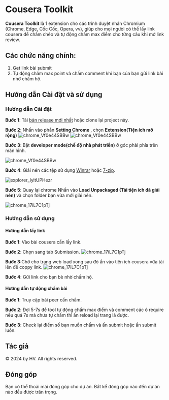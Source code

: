


# Cousera Toolkit

**Cousera Toolkit** là 1 extension cho các trình duyệt nhân Chromium (Chrome, Edge, Cốc Cốc, Opera, vv), giúp cho mọi người có thể lấy link cousera để chấm chéo và tự động chấm max điểm cho từng câu khi mở link review.


## Các chức năng chính:
1. Get link bài submit
2. Tự động chấm max point và chấm comment khi bạn của bạn gửi link bài nhờ chấm hộ.

## Hướng dẫn Cài đặt và sử dụng
### Hướng dẫn Cài đặt

**Bước 1**: Tải [bản release mới nhất](https://github.com/makecolour/FU-Autokit/releases/tag/v1.1.1) hoặc clone lại project này.

**Bước 2**: Nhấn vào phần **Setting Chrome** , chọn **Extension(Tiện ích mở rộng)** 
![chrome_Vf0e44SBBw](https://github.com/vuduchuy1120/cousera-toolkit/blob/main/asset/setting.png)
![chrome_Vf0e44SBBw](https://github.com/vuduchuy1120/cousera-toolkit/blob/main/asset/extension.png)

**Bước 3**: Bật **developer mode(chế độ nhà phát triển)** ở góc phải phía trên màn hình.

![chrome_Vf0e44SBBw](https://github.com/vuduchuy1120/cousera-toolkit/blob/main/asset/developmode.png)

**Bước 4**: Giải nén các tệp sử dụng [Winrar](https://www.win-rar.com/start.html?&L=0) hoặc [7-zip](https://www.7-zip.org/).

![explorer_lyltUPHezr](https://github.com/vuduchuy1120/cousera-toolkit/blob/main/asset/giainen.png)


**Bước 5**: Quay lại chrome Nhấn vào **Load Unpackaged (Tải tiện ích đã giải nén)** và chọn folder bạn vừa mới giải nén.

![chrome_17iL7C1pTj](https://github.com/vuduchuy1120/cousera-toolkit/blob/main/asset/insert.png)

### Hướng dẫn sử dụng
#### Hướng dẫn lấy link
**Bước 1**:  Vào bài cousera cần lấy link.

**Bước 2**: Chọn sang tab Submission.
![chrome_17iL7C1pTj](https://github.com/vuduchuy1120/cousera-toolkit/blob/main/asset/chonsubmission.png)

**Bước 3**:Chờ cho trang web load xong sau đó ấn vào tiện ích cousera vừa tải lên để coppy link.
![chrome_17iL7C1pTj](https://github.com/vuduchuy1120/cousera-toolkit/blob/main/asset/antienich.png)

**Bước 4**: Gửi link cho bạn bè nhờ chấm hộ.
#### Hướng dẫn tự động chấm bài

**Bước 1**: Truy cập bài peer cần chấm.

**Bước 2**: Đợi 5-7s để tool tự động chấm max điểm và comment các ô require nếu quá 7s mà chưa tự chấm thì ấn reload lại trang là được. 

**Bước 3**: Check lại điểm số bạn muốn chấm và ấn submit hoặc ấn submit luôn.

## Tác giả
© 2024 by HV. All rights reserved.

## Đóng góp
Bạn có thể thoải mái đóng góp cho dự án. Bất kể đóng góp nào đến dự án nào đều được trân trọng.
